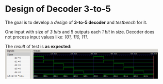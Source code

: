 # Design of Decoder 3-to-5 

The goal is to develop a *design* of **3-to-5 decoder** and *testbench* for it. 

One input with size of *3 bits* and 5 outputs each *1 bit* in size. Decoder does not process input values like: *101, 110, 111*.

The *result* of test is **as expected**:
![](test_result.png)